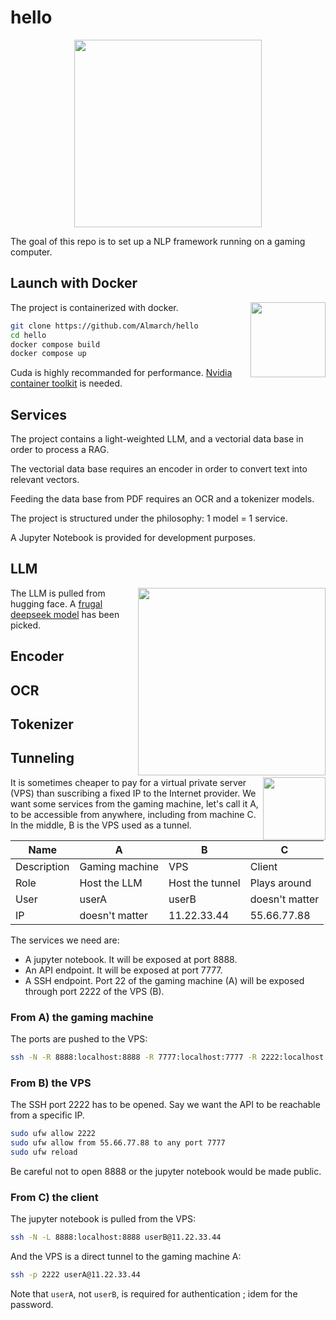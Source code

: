 # hello

<p align="center"><img src="https://github.com/user-attachments/assets/b12cbef1-98a9-4b79-bca0-fa1f21cb6f0e" width="300px"/></p>

The goal of this repo is to set up a NLP framework running on a gaming computer.

## Launch with Docker

<img src="https://upload.wikimedia.org/wikipedia/commons/e/ea/Docker_%28container_engine%29_logo_%28cropped%29.png" width="120px" align="right"/>

The project is containerized with docker.

```sh
git clone https://github.com/Almarch/hello
cd hello
docker compose build
docker compose up
```

Cuda is highly recommanded for performance. [Nvidia container toolkit](https://docs.nvidia.com/datacenter/cloud-native/container-toolkit/latest/install-guide.html) is needed.

## Services

The project contains a light-weighted LLM, and a vectorial data base in order to process a RAG.

The vectorial data base requires an encoder in order to convert text into relevant vectors.

Feeding the data base from PDF requires an OCR and a tokenizer models.

The project is structured under the philosophy: 1 model = 1 service.

A Jupyter Notebook is provided for development purposes.

## LLM

<img src="https://upload.wikimedia.org/wikipedia/commons/e/ec/DeepSeek_logo.svg" width="300px" align="right"/>

The LLM is pulled from hugging face. A [frugal deepseek model](https://huggingface.co/deepseek-ai/DeepSeek-R1-Distill-Llama-8B) has been picked.

## Encoder

## OCR

## Tokenizer

## Tunneling

<img src="https://github.com/user-attachments/assets/86197798-9039-484b-9874-85f529fba932" width="100px" align="right"/>

It is sometimes cheaper to pay for a virtual private server (VPS) than suscribing a fixed IP to the Internet provider. We want some services from the gaming machine, let's call it A, to be accessible from anywhere, including from machine C. In the middle, B is the VPS used as a tunnel. 

Name|A  |B  |C  |
---|---|---|---
Description|Gaming machine  |VPS  |Client  |
Role|Host the LLM  |Host the tunnel  |Plays around  | 
User|userA  |userB  | doesn't matter   | 
IP|doesn't matter  |11.22.33.44  | 55.66.77.88  | 

The services we need are:
- A jupyter notebook. It will be exposed at port 8888.
- An API endpoint. It will be exposed at port 7777.
- A SSH endpoint. Port 22 of the gaming machine (A) will be exposed through port 2222 of the VPS (B).

### From A) the gaming machine
The ports are pushed to the VPS:

```sh
ssh -N -R 8888:localhost:8888 -R 7777:localhost:7777 -R 2222:localhost:22 userB@11.22.33.44
```

### From B) the VPS
The SSH port 2222 has to be opened. Say we want the API to be reachable from a specific IP.

```sh
sudo ufw allow 2222
sudo ufw allow from 55.66.77.88 to any port 7777
sudo ufw reload
```

Be careful not to open 8888 or the jupyter notebook would be made public.

### From C) the client
The jupyter notebook is pulled from the VPS:

```sh
ssh -N -L 8888:localhost:8888 userB@11.22.33.44
```

And the VPS is a direct tunnel to the gaming machine A:

```sh
ssh -p 2222 userA@11.22.33.44
```

Note that `userA`, not `userB`, is required for authentication ; idem for the password.



